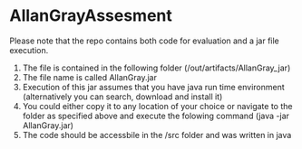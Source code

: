 # AllanGrayAssesment

Please note that the repo contains both code for evaluation and a jar file execution.

1. The file is contained in the following folder (/out/artifacts/AllanGray_jar)
2. The file name is called AllanGray.jar
3. Execution of this jar assumes that you have java run time environment (alternatively you can search, download and install it) 
4. You could either copy it to any location of your choice or navigate to the folder as specified above and execute the folowing command (java -jar AllanGray.jar)
5. The code should be accessbile in the /src folder and was written in java
